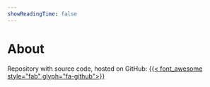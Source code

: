 ```yaml
---
showReadingTime: false
---
```

# About

Repository with source code, hosted on GitHub:  [{{< font_awesome style="fab" glyph="fa-github">}}](https://github.com/PigNatovsky) 